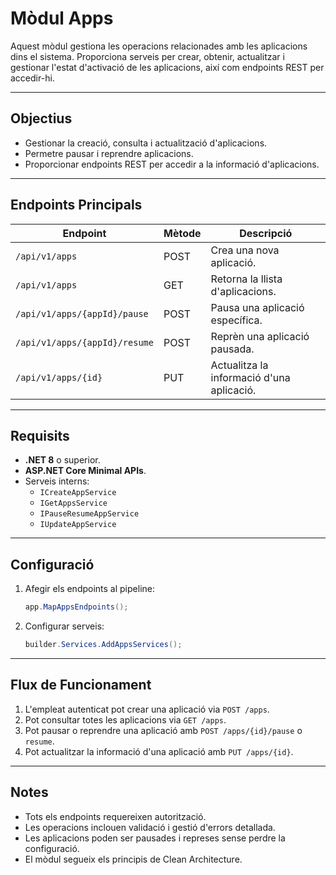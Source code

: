 # Mòdul Apps

Aquest mòdul gestiona les operacions relacionades amb les aplicacions dins el sistema. Proporciona serveis per crear, obtenir, actualitzar i gestionar l'estat d'activació de les aplicacions, així com endpoints REST per accedir-hi.

---

## Objectius

- Gestionar la creació, consulta i actualització d'aplicacions.
- Permetre pausar i reprendre aplicacions.
- Proporcionar endpoints REST per accedir a la informació d'aplicacions.

---

## Endpoints Principals

| Endpoint                      | Mètode | Descripció                                |
| ----------------------------- | ------ | ----------------------------------------- |
| `/api/v1/apps`                | POST   | Crea una nova aplicació.                  |
| `/api/v1/apps`                | GET    | Retorna la llista d'aplicacions.          |
| `/api/v1/apps/{appId}/pause`  | POST   | Pausa una aplicació específica.           |
| `/api/v1/apps/{appId}/resume` | POST   | Reprèn una aplicació pausada.             |
| `/api/v1/apps/{id}`           | PUT    | Actualitza la informació d'una aplicació. |

---

## Requisits

- **.NET 8** o superior.
- **ASP.NET Core Minimal APIs**.
- Serveis interns:
  - `ICreateAppService`
  - `IGetAppsService`
  - `IPauseResumeAppService`
  - `IUpdateAppService`

---

## Configuració

1. Afegir els endpoints al pipeline:
   ```csharp
   app.MapAppsEndpoints();
   ```
2. Configurar serveis:
   ```csharp
   builder.Services.AddAppsServices();
   ```

---

## Flux de Funcionament

1. L'empleat autenticat pot crear una aplicació via `POST /apps`.
2. Pot consultar totes les aplicacions via `GET /apps`.
3. Pot pausar o reprendre una aplicació amb `POST /apps/{id}/pause` o `resume`.
4. Pot actualitzar la informació d'una aplicació amb `PUT /apps/{id}`.

---

## Notes

- Tots els endpoints requereixen autorització.
- Les operacions inclouen validació i gestió d'errors detallada.
- Les aplicacions poden ser pausades i represes sense perdre la configuració.
- El mòdul segueix els principis de Clean Architecture.

